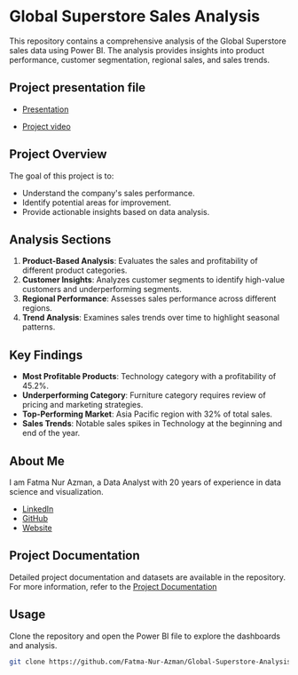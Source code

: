 # Global Superstore Sales Analysis

This repository contains a comprehensive analysis of the Global Superstore sales data using Power BI. The analysis provides insights into product performance, customer segmentation, regional sales, and sales trends.

## Project presentation file 

- [Presentation](https://github.com/Fatma-Nur-Azman/DATAVIZ__Projects-/tree/main/DATAVIZ_03_POWER_BI_GLOBAL_SUPERSTOR/presentation)

- [Project video](https://www.youtube.com/watch?v=qG7xQ4hZHmU&t=20s)

## Project Overview

The goal of this project is to:
- Understand the company's sales performance.
- Identify potential areas for improvement.
- Provide actionable insights based on data analysis.

## Analysis Sections

1. **Product-Based Analysis**: Evaluates the sales and profitability of different product categories.
2. **Customer Insights**: Analyzes customer segments to identify high-value customers and underperforming segments.
3. **Regional Performance**: Assesses sales performance across different regions.
4. **Trend Analysis**: Examines sales trends over time to highlight seasonal patterns.

## Key Findings

- **Most Profitable Products**: Technology category with a profitability of 45.2%.
- **Underperforming Category**: Furniture category requires review of pricing and marketing strategies.
- **Top-Performing Market**: Asia Pacific region with 32% of total sales.
- **Sales Trends**: Notable sales spikes in Technology at the beginning and end of the year.

## About Me

I am Fatma Nur Azman, a Data Analyst with 20 years of experience in data science and visualization.

- [LinkedIn](https://www.linkedin.com/in/fatma-nur-azman/)
- [GitHub](https://github.com/Fatma-Nur-Azman)
- [Website](https://fatmanurazman.vercel.app/)

## Project Documentation

Detailed project documentation and datasets are available in the repository. For more information, refer to the [Project Documentation](https://github.com/Fatma-Nur-Azman/DATAVIZ__Projects-/tree/main/DATAVIZ_03_POWER_BI_GLOBAL_SUPERSTOR)

## Usage

Clone the repository and open the Power BI file to explore the dashboards and analysis.

```sh
git clone https://github.com/Fatma-Nur-Azman/Global-Superstore-Analysis.git
